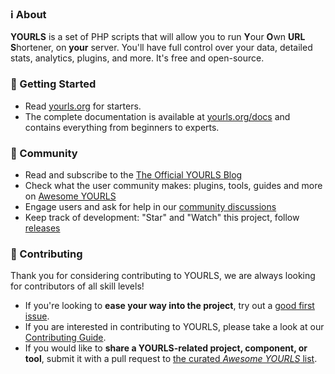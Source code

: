 ### ℹ About

**YOURLS** is a set of PHP scripts that will allow you to run **Y**our **O**wn **URL** **S**hortener, on **your** server. You'll have full control over your data, detailed stats, analytics, plugins, and more. It's free and open-source.

### 🚀 Getting Started

* Read [yourls.org](https://yourls.org) for starters.
* The complete documentation is available at [yourls.org/docs](https://yourls.org/docs/) and contains everything from beginners to experts.

### 💬 Community

* Read and subscribe to the [The Official YOURLS Blog](https://yourls.org/blog/)
* Check what the user community makes: plugins, tools, guides and more on [Awesome YOURLS](https://github.com/YOURLS/awesome-yourls)
* Engage users and ask for help in our [community discussions](https://github.com/orgs/YOURLS/discussions)
* Keep track of development: "Star" and "Watch" this project, follow [releases](https://github.com/YOURLS/YOURLS/releases)

### 🤝 Contributing

Thank you for considering contributing to YOURLS, we are always looking for contributors of
all skill levels!

* If you're looking to **ease your way into the project**, try out a
  [good first issue](https://github.com/YOURLS/YOURLS/contribute).
* If you are interested in contributing to YOURLS, please take a look at
  our [Contributing Guide](https://github.com/YOURLS/.github/blob/main/CONTRIBUTING.md).
* If you would like to **share a YOURLS-related project, component, or tool**, submit it with
  a pull request to [the curated _Awesome YOURLS_ list](https://github.com/YOURLS/awesome-yourls).
